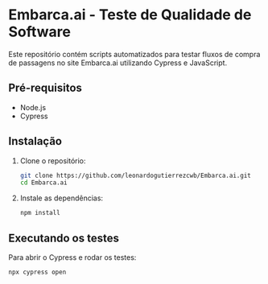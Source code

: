 # Embarca.ai - Teste de Qualidade de Software

Este repositório contém scripts automatizados para testar fluxos de compra de passagens no site Embarca.ai utilizando Cypress e JavaScript.

## Pré-requisitos

- Node.js
- Cypress

## Instalação

1. Clone o repositório:
    ```bash
    git clone https://github.com/leonardogutierrezcwb/Embarca.ai.git
    cd Embarca.ai
    ```

2. Instale as dependências:
    ```bash
    npm install
    ```

## Executando os testes

Para abrir o Cypress e rodar os testes:

```bash
npx cypress open
